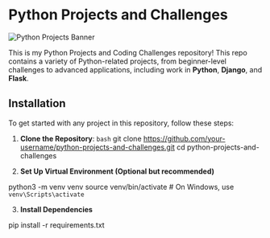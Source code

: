 # Python Projects and Challenges

![Python Projects Banner](https://media.istockphoto.com/id/1311259142/vector/web-developer-in-famous-programming-language.jpg?s=612x612&w=0&k=20&c=SIbcSh8nQzM_-OGj8nG4U8rvDKUD8WVdXNcOY5o0VVk=)

This is my Python Projects and Coding Challenges repository! This repo contains a variety of Python-related projects, from beginner-level challenges to advanced applications, including work in **Python**, **Django**, and **Flask**.

<!-- ## Table of Contents

- [Introduction](#introduction)
- [Coding Challenges](#coding-challenges)
- [Python Projects](#python-projects)
  <!-- - [General Python Projects](#general-python-projects)
  - [Django Projects](#django-projects)
  - [Flask Projects](#flask-projects) -->
  <!-- - [Data Science Projects](#data-science-projects) -->

<!-- - [Installation](#installation) -->

<!-- ## Introduction

This repository includes various coding exercises, projects, and applications to help strengthen Python development skills. You'll find both simple and complex projects based on real-world problems, as well as solutions to algorithmic challenges.

- **Python**: Covers everything from basic syntax to object-oriented programming (OOP), data structures, and algorithms.
- **Django**: Web development using Django for building scalable and secure web applications.
- **Flask**: Lightweight web framework projects for building simple REST APIs or small web applications.
- **Data Science**: Projects involving data analysis, data cleaning, machine learning, and deep learning with libraries like `Pandas`, `NumPy`, `Matplotlib`, `Scikit-learn`, and `TensorFlow`.

## Coding Challenges

This section contains various algorithmic challenges, including problems from **LeetCode**, **HackerRank**, **Codewars**, and other platforms. Each solution is organized by difficulty and includes a brief description of the problem, the solution approach, and code implementation.

### Examples:

- **Two Sum**: Solution for the "Two Sum" problem from LeetCode.
- **FizzBuzz**: Basic loop challenge demonstrating conditional statements in Python.
- **Merge Sort**: Implementing the Merge Sort algorithm.

You can find all the challenges under the `coding-challenges/` directory.

## Python Projects

This section showcases a range of general Python projects, including utilities, data manipulation, and other real-world applications.

### General Python Projects

- **CLI Calculator**: A command-line interface (CLI) calculator that performs basic arithmetic operations.
- **Todo List App**: A Python app for managing tasks and reminders, saved in a local file or SQLite database.
- **Weather App**: Fetching real-time weather data using a public API like OpenWeatherMap.

These projects can be found in the `python-projects/` folder.

### Django Projects

This folder contains web development projects using Django, a high-level Python web framework.

- **Blog Application**: A basic blog platform allowing users to create, edit, and delete posts.
- **E-Commerce Site**: A simple e-commerce website with product listings, a shopping cart, and checkout functionality.
- **Authentication System**: A Django app demonstrating user authentication (signup, login, password reset, etc.).

The Django projects are available in the `django-projects/` folder.

### Flask Projects

Flask is a lightweight web framework, and here you'll find projects demonstrating its capabilities.

- **REST API**: A simple RESTful API built with Flask that handles CRUD operations (Create, Read, Update, Delete).
- **User Authentication API**: A Flask app implementing JWT-based authentication for a REST API.
- **Blog API**: A backend for a blog platform using Flask and SQLite, featuring post creation and comment functionality.

The Flask projects are under the `flask-projects/` directory.

## Data Science Projects

This section includes projects related to data science, from data manipulation to machine learning models.

- **Titanic Survival Prediction**: A machine learning model using the Titanic dataset to predict survival chances.
- **Stock Price Prediction**: A time series analysis and prediction model using historical stock prices.
- **Customer Segmentation**: K-means clustering to segment customers based on purchasing behavior.

These projects can be found in the `data-science-projects/` folder. -->

## Installation

To get started with any project in this repository, follow these steps:

1. **Clone the Repository**:
   `bash`
   git clone https://github.com/your-username/python-projects-and-challenges.git
   cd python-projects-and-challenges

2. **Set Up Virtual Environment (Optional but recommended)**

python3 -m venv venv
source venv/bin/activate # On Windows, use `venv\Scripts\activate`

3. **Install Dependencies**

pip install -r requirements.txt
